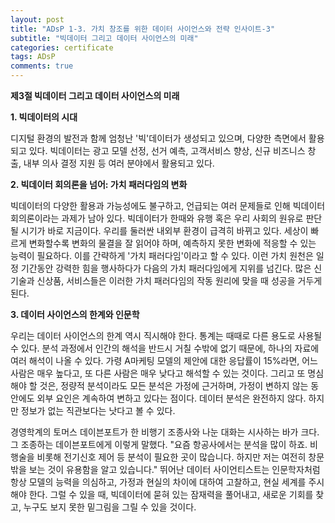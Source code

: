 ```yaml
---
layout: post
title: "ADsP 1-3. 가치 창조를 위한 데이터 사이언스와 전략 인사이트-3"
subtitle: "빅데이터 그리고 데이터 사이언스의 미래"
categories: certificate
tags: ADsP
comments: true
---
```


**제3절 빅데이터 그리고 데이터 사이언스의 미래**

**1. 빅데이터의 시대**

디지털 환경의 발전과 함께 엄청난 '빅'데이터가 생성되고 있으며, 다양한 측면에서 활용되고 있다. 빅데이터는 광고 모델 선정, 선거 예측, 고객서비스 향상, 신규 비즈니스 창출, 내부 의사 결정 지원 등 여러 분야에서 활용되고   있다.

**2. 빅데이터 회의론을 넘어: 가치 패러다임의 변화**

빅데이터의 다양한 활용과 가능성에도 불구하고, 언급되는 여러 문제들로 인해 빅데이터 회의론이라는 과제가 남아 있다. 빅데이터가 한때와 유행 혹은 우리 사회의 원유로 판단될 시기가 바로 지금이다. 우리를 둘러싼 내외부 환경이 급격히 바뀌고 있다. 세상이 빠르게 변화할수록 변화의 물결을 잘 읽어야 하며, 예측하지 못한 변화에 적응할 수 있는 능력이 필요하다. 이를 간략하게 '가치 패러다임'이라고 할 수 있다. 이런 가치 원천은 일정 기간동안 강력한 힘을 행사하다가 다음의 가치 패러다임에게 지위를 넘긴다. 많은 신기술과 신상품, 서비스들은 이러한 가치 패러다임의 작동 원리에 맞을 때 성공을 거두게 된다.

**3. 데이터 사이언스의 한계와 인문학**

우리는 데이터 사이언스의 한계 역시 직시해야 한다. 통계는 때때로 다른 용도로 사용될 수 있다. 분석 과정에서 인간의 해석을 반드시 거칠 수밖에 없기 때문에, 하나의 자료에 여러 해석이 나올 수 있다. 가령 A마케팅 모델의 제안에 대한 응답률이 15%라면, 어느 사람은 매우 높다고, 또 다른 사람은 매우 낮다고 해석할 수 있는 것이다. 그리고 또 명심해야 할 것은, 정량적 분석이라도 모든 분석은 가정에 근거하며, 가정이 변하지 않는 동안에도 외부 요인은 계속하여 변하고 있다는 점이다. 데이터 분석은 완전하지 않다. 하지만 정보가 없는 직관보다는 낫다고 볼 수 있다.

경영학계의 토머스 데이븐포트가 한 비행기 조종사와 나눈 대화는 시사하는 바가 크다. 그 조종하는 데이븐포트에게 이렇게 말했다. "요즘 항공사에서는 분석을 많이 하죠. 비행술을 비롯해 전기신호 제어 등 분석이 필요한 곳이 많습니다. 하지만 저는 여전히 창문 밖을 보는 것이 유용함을 알고 있습니다." 뛰어난 데이터 사이언티스트는 인문학자처럼 항상 모델의 능력을 의심하고, 가정과 현실의 차이에 대하여 고찰하고, 현실 세계를 주시해야 한다. 그럴 수 있을 때, 빅데이터에 묻혀 있는 잠재력을 풀어내고, 새로운 기회를 찾고, 누구도 보지 못한 밑그림을 그릴 수 있을 것이다.